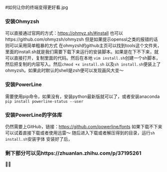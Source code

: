 #如何让你的终端变得更好看.jpg
### 安装Ohmyzsh
可以直接通过官网的方式：https://ohmyz.sh/#install
也可以https://github.com/ohmyzsh/ohmyzsh
但是如果提示openssl之类的报错的话
则可以采用简单粗暴的方式
在ohmyzsh的github主页可以找到tools这个文件夹，里面的install.sh就是我们需要下载下来运行的安装脚本。如果是在下不下来，就可以直接打开，复制里面的代码。然后在本地
`vim install.sh`创建一个sh脚本，然后把复制的内容写入。然后`chmod +x install.sh` 以及`sh install.sh`便装上了ohmyzsh。如果此时默认的shell是zsh便可以发现画风大变～

### 安装PowerLine
需要使用pip命令，如果没有，安装python最新版就可以了，或者安装anaconda
`pip install powerline-status --user`

### 安装PowerLine的字体库
仍然需要上GitHub，链接：https://github.com/powerline/fonts
如果下载不下来可以试着直接下载或者使用迅雷～
随后进入下载或者解压得到的目录，运行`sh install.sh`安装字体
安装好了后，

### 剩下部分可以见https://zhuanlan.zhihu.com/p/37195261

